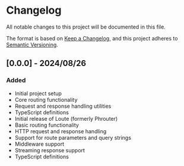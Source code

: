 # Changelog

All notable changes to this project will be documented in this file.

The format is based on [Keep a Changelog](https://keepachangelog.com/en/1.0.0/),
and this project adheres to [Semantic Versioning](https://semver.org/spec/v2.0.0.html).

## [0.0.0] - 2024/08/26

### Added

- Initial project setup
- Core routing functionality
- Request and response handling utilities
- TypeScript definitions
- Initial release of Loute (formerly Phrouter)
- Basic routing functionality
- HTTP request and response handling
- Support for route parameters and query strings
- Middleware support
- Streaming response support
- TypeScript definitions
